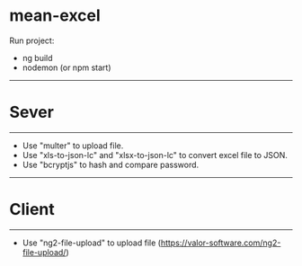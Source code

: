 # mean-excel

Run project:
- ng build
- nodemon (or npm start)

---------------------
# Sever
---------------------
- Use "multer" to upload file.
- Use "xls-to-json-lc" and "xlsx-to-json-lc" to convert excel file to JSON.
- Use "bcryptjs" to hash and compare password.

---------------------
# Client
---------------------

- Use "ng2-file-upload" to upload file (https://valor-software.com/ng2-file-upload/)




